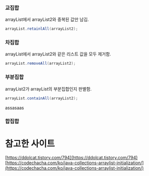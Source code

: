 ### 교집합

arrayList에서 arrayList2와 중복된 값만 남김.

```java
arrayList.retainlAll(arrayList2);
```

### 차집합

arrayList에서 arrayList2와 같은 리스트 값을 모두 제거함.

```java
arrayList.removeAll(arrayList2);
```

### 부분집합

arrayList2가 arrayList의 부분집합인지 판별함.

```java
arrayList.containAll(arrayList2);
```
assasaas
### 합집합

# 참고한 사이트

[https://ddolcat.tistory.com/794](https://ddolcat.tistory.com/794)
[https://codechacha.com/ko/java-collections-arraylist-initialization/](https://codechacha.com/ko/java-collections-arraylist-initialization/)
